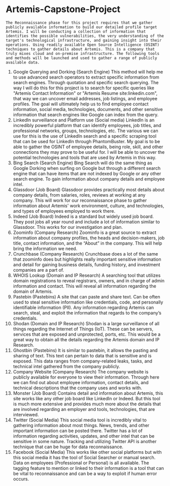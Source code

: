 # Artemis-Capstone-Project

	The Reconnaissance phase for this project requires that we gather publicly available information to build our detailed profile target Artemis. I will be conducting a collection of information that identifies the possible vulnerabilities, the very understanding of the target's technological infrastructure, and gaining insight into their operations. Using readily available Open Source Intelligence (OSINT) techniques to gather details about Artemis. This is a company that truly mixes cloud and on-premise infrastructure. The following tools and methods will be launched and used to gather a range of publicly available data.

1.	Google Querying and Dorking (Search Engine)
	This method will help me to use advanced search operators to extract specific information from search engines. Through quotation and specific search querying.
The way I will do this for this project is to search for specific queries like "Artemis Contact Information" or "Artemis Resume site:linkedin.com", that way we can uncover email addresses, job listings, and employee profiles. The goal will ultimately help us to find employee contact information, social media, technologies, documents, and other sensitive information that search engines like Google can index from the query. 
2.	LinkedIn surveillance and Platform use (Social media)
	LinkedIn is an incredibly powerful platform that can identify employees, job titles, and professional networks, groups, technologies, etc. The various we can use for this is the use of LinkedIn search and a specific scraping tool that can be used for LinkedIn through PhantomBuster. My goal is to be able to gather the OSINT of employee details, being role, skill, and other connections they may prove to be useful for. I will be able to uncover the potential technologies and tools that are used by Artemis in this way.
3.	Bing Search (Search Engine)
	Bing Search will do the same thing as Google Dorking when surfing on Google but through a different search engine that can have items that are not indexed by Google or any other search engine. To gain information about company details and employee intel. 
4.	Glassdoor (Job Board)
	Glassdoor provides practically most details about company details, from salaries, roles, reviews at working at any company. This will work for our reconnaissance phase to gather information about Artemis' work environment, culture, and technologies, and types of employees employed to work there.
5.	Indeed (Job Board)
	Indeed is a standard but widely used job board. They post jobs all year round and include a lot of information similar to Glassdoor. This works for our investigation and plan. 
6.	Zoominfo (Company Research)
	Zoominfo is a great source to extract information about company profiles, the heads and decision-makers, job title, contact information, and the “About” in the company. This will help bring the information we need.
7.	Crunchbase (Company Research)
	Crunchbase does a lot of the same that zoominfo does but highlights really important sensitive information and detail for gaining business details, funding history, and investment companies are a part of. 
8.	WHOIS Lookup (Domain and IP Research)
	A searching tool that utilizes domain registrations to reveal registrars, owners, and in charge of admin information and contact. This will reveal all information regarding the domain of Artemis. 
9.	Pastebin (Pastebins)
	A site that can paste and share text. Can be often used to steal sensitive information like credentials, code, and personally identifiable information (PII). Any information regarding Artemis can search, steal, and exploit the information that regards to the company’s credentials.
10.	Shodan (Domain and IP Research)
Shodan is a large surveillance of all things regarding the Internet of Things (IoT). These can be servers, services that are exposed and unprotected, ports, etc. This would be a great way to obtain all the details regarding the Artemis domain and IP Research. 
11.	Ghostbin (Pastebins)
It is similar to pastebin, it allows the pasting and sharing of text. This text can pertain to data that is sensitive and is exposed. This data ranges from company-related leaks, tasks, and technical intel gathered from the company publicly. 
12.	Company Website (Company Research)
	The company website is publicly available for everyone to view their information. Through here we can find out about employee information, contact details, and technical descriptions that the company uses and works with.
13.	Monster (Job Board)
	Contains detail and information about Artemis, this site works like any other job board like LinkedIn or Indeed. But this tool is much more extensive and provides much more about the details that are involved regarding an employer and tools, technologies, that are interviewed.
14.	Twitter (Social Media)
This social media tool is incredibly vital to gathering information about most things. News, trends, and other important information can be posted there. Twitter has a lot of information regarding activities, updates, and other intel that can be sensitive in some nature. Tracking and utilizing Twitter API is another technique that can be huge for data reconnaissance.
15.	Facebook (Social Media)
	This works like other social platforms but with this social media it has the tool of Social Searcher or manual search. Data on employees (Professional or Personal) is all available. The tagging feature to mention or linked to their information is a tool that can be vital to reconnaissance and can be a way to exploit if human error occurs.







